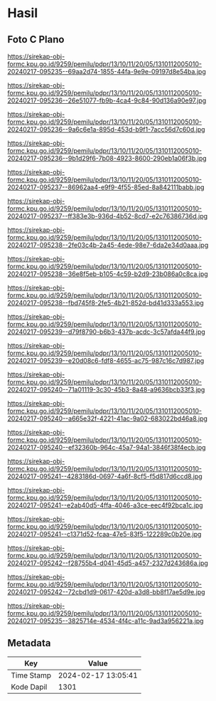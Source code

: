 # Hasil

## Foto C Plano

https://sirekap-obj-formc.kpu.go.id/9259/pemilu/pdpr/13/10/11/20/05/1310112005010-20240217-095235--69aa2d74-1855-44fa-9e9e-09197d8e54ba.jpg

https://sirekap-obj-formc.kpu.go.id/9259/pemilu/pdpr/13/10/11/20/05/1310112005010-20240217-095236--26e51077-fb9b-4ca4-9c84-90d136a90e97.jpg

https://sirekap-obj-formc.kpu.go.id/9259/pemilu/pdpr/13/10/11/20/05/1310112005010-20240217-095236--9a6c6e1a-895d-453d-b9f1-7acc56d7c60d.jpg

https://sirekap-obj-formc.kpu.go.id/9259/pemilu/pdpr/13/10/11/20/05/1310112005010-20240217-095236--9b1d29f6-7b08-4923-8600-290eb1a06f3b.jpg

https://sirekap-obj-formc.kpu.go.id/9259/pemilu/pdpr/13/10/11/20/05/1310112005010-20240217-095237--86962aa4-e9f9-4f55-85ed-8a842111babb.jpg

https://sirekap-obj-formc.kpu.go.id/9259/pemilu/pdpr/13/10/11/20/05/1310112005010-20240217-095237--ff383e3b-936d-4b52-8cd7-e2c76386736d.jpg

https://sirekap-obj-formc.kpu.go.id/9259/pemilu/pdpr/13/10/11/20/05/1310112005010-20240217-095238--2fe03c4b-2a45-4ede-98e7-6da2e34d0aaa.jpg

https://sirekap-obj-formc.kpu.go.id/9259/pemilu/pdpr/13/10/11/20/05/1310112005010-20240217-095238--36e8f5eb-b105-4c59-b2d9-23b086a0c8ca.jpg

https://sirekap-obj-formc.kpu.go.id/9259/pemilu/pdpr/13/10/11/20/05/1310112005010-20240217-095238--fbd745f8-2fe5-4b21-852d-bd41d333a553.jpg

https://sirekap-obj-formc.kpu.go.id/9259/pemilu/pdpr/13/10/11/20/05/1310112005010-20240217-095239--d79f8790-b6b3-437b-acdc-3c57afda44f9.jpg

https://sirekap-obj-formc.kpu.go.id/9259/pemilu/pdpr/13/10/11/20/05/1310112005010-20240217-095239--e20d08c6-fdf8-4655-ac75-987c16c7d987.jpg

https://sirekap-obj-formc.kpu.go.id/9259/pemilu/pdpr/13/10/11/20/05/1310112005010-20240217-095240--71a01119-3c30-45b3-8a48-a9636bcb33f3.jpg

https://sirekap-obj-formc.kpu.go.id/9259/pemilu/pdpr/13/10/11/20/05/1310112005010-20240217-095240--a665e32f-4221-41ac-9a02-683022bd46a8.jpg

https://sirekap-obj-formc.kpu.go.id/9259/pemilu/pdpr/13/10/11/20/05/1310112005010-20240217-095240--ef32360b-964c-45a7-94a1-3846f38f4ecb.jpg

https://sirekap-obj-formc.kpu.go.id/9259/pemilu/pdpr/13/10/11/20/05/1310112005010-20240217-095241--4283186d-0697-4a6f-8cf5-f5d817d6ccd8.jpg

https://sirekap-obj-formc.kpu.go.id/9259/pemilu/pdpr/13/10/11/20/05/1310112005010-20240217-095241--e2ab40d5-4ffa-4046-a3ce-eec4f92bca1c.jpg

https://sirekap-obj-formc.kpu.go.id/9259/pemilu/pdpr/13/10/11/20/05/1310112005010-20240217-095241--c1371d52-fcaa-47e5-83f5-122289c0b20e.jpg

https://sirekap-obj-formc.kpu.go.id/9259/pemilu/pdpr/13/10/11/20/05/1310112005010-20240217-095242--f28755b4-d041-45d5-a457-2327d243686a.jpg

https://sirekap-obj-formc.kpu.go.id/9259/pemilu/pdpr/13/10/11/20/05/1310112005010-20240217-095242--72cbd1d9-0617-420d-a3d8-bb8f17ae5d9e.jpg

https://sirekap-obj-formc.kpu.go.id/9259/pemilu/pdpr/13/10/11/20/05/1310112005010-20240217-095235--3825714e-4534-4f4c-a11c-9ad3a956221a.jpg


## Metadata

| Key        | Value               |
| ---------- | ------------------- |
| Time Stamp | 2024-02-17 13:05:41 |
| Kode Dapil | 1301                |




